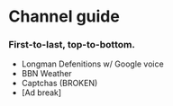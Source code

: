 # Channel guide
### First-to-last, top-to-bottom.
- Longman Defenitions w/ Google voice
- BBN Weather
- Captchas (BROKEN)
- [Ad break]
